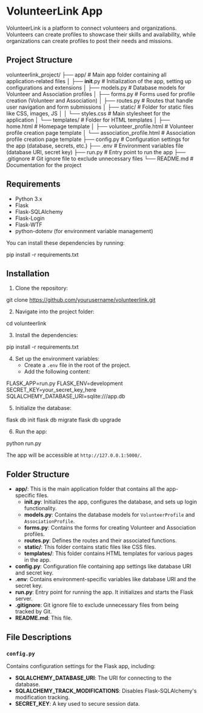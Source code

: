 # VolunteerLink App

VolunteerLink is a platform to connect volunteers and organizations. Volunteers can create profiles to showcase their skills and availability, while organizations can create profiles to post their needs and missions.

## Project Structure

volunteerlink_project/
├── app/                                # Main app folder containing all application-related files
│   ├── __init__.py                     # Initialization of the app, setting up configurations and extensions
│   ├── models.py                       # Database models for Volunteer and Association profiles
│   ├── forms.py                        # Forms used for profile creation (Volunteer and Association)
│   ├── routes.py                       # Routes that handle user navigation and form submissions
│   ├── static/                         # Folder for static files like CSS, images, JS
│   │   └── styles.css                  # Main stylesheet for the application
│   └── templates/                      # Folder for HTML templates
│       ├── home.html                   # Homepage template
│       ├── volunteer_profile.html      # Volunteer profile creation page template
│       └── association_profile.html    # Association profile creation page template
├── config.py                           # Configuration settings for the app (database, secrets, etc.)
├── .env                                # Environment variables file (database URI, secret key)
├── run.py                              # Entry point to run the app
├── .gitignore                          # Git ignore file to exclude unnecessary files
└── README.md                           # Documentation for the project

## Requirements

- Python 3.x
- Flask
- Flask-SQLAlchemy
- Flask-Login
- Flask-WTF
- python-dotenv (for environment variable management)

You can install these dependencies by running:

pip install -r requirements.txt

## Installation

1. Clone the repository:

git clone https://github.com/yourusername/volunteerlink.git

2. Navigate into the project folder:

cd volunteerlink

3. Install the dependencies:

pip install -r requirements.txt

4. Set up the environment variables:
   - Create a `.env` file in the root of the project.
   - Add the following content:

FLASK_APP=run.py FLASK_ENV=development SECRET_KEY=your_secret_key_here SQLALCHEMY_DATABASE_URI=sqlite:///app.db

5. Initialize the database:

flask db init flask db migrate flask db upgrade

6. Run the app:

python run.py

The app will be accessible at `http://127.0.0.1:5000/`.

## Folder Structure

- **app/**: This is the main application folder that contains all the app-specific files.
  - **__init__.py**: Initializes the app, configures the database, and sets up login functionality.
  - **models.py**: Contains the database models for `VolunteerProfile` and `AssociationProfile`.
  - **forms.py**: Contains the forms for creating Volunteer and Association profiles.
  - **routes.py**: Defines the routes and their associated functions.
  - **static/**: This folder contains static files like CSS files.
  - **templates/**: This folder contains HTML templates for various pages in the app.
- **config.py**: Configuration file containing app settings like database URI and secret key.
- **.env**: Contains environment-specific variables like database URI and the secret key.
- **run.py**: Entry point for running the app. It initializes and starts the Flask server.
- **.gitignore**: Git ignore file to exclude unnecessary files from being tracked by Git.
- **README.md**: This file.

## File Descriptions

### `config.py`
Contains configuration settings for the Flask app, including:
- **SQLALCHEMY_DATABASE_URI**: The URI for connecting to the database.
- **SQLALCHEMY_TRACK_MODIFICATIONS**: Disables Flask-SQLAlchemy's modification tracking.
- **SECRET_KEY**: A key used to secure session data.